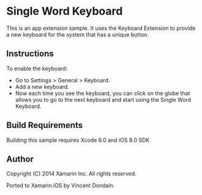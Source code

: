 Single Word Keyboard
====================

This is an app extension sample. It uses the Keyboard Extension to provide a new keyboard for the system that has a unique button.

Instructions
------------

To enable the keyboard:

* Go to Settings > General > Keyboard.
* Add a new keyboard.
* Now each time you see the keyboard, you can click on the globe that allows you to go to the next keyboard and start using the Single Word Keyboard.

Build Requirements
------------------

Building this sample requires Xcode 6.0 and iOS 8.0 SDK

Author
------ 
Copyright (C) 2014 Xamarin Inc. All rights reserved.

Ported to Xamarin.iOS by Vincent Dondain.